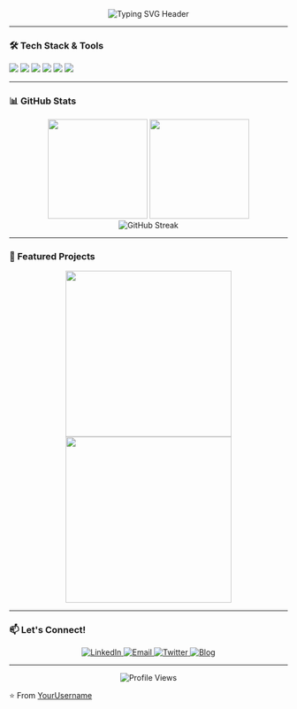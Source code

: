 <div align="center">
  <img src="https://readme-typing-svg.demolab.com?font=Fira+Code&size=30&duration=2800&pause=2000&color=7A3EFF&center=true&vCenter=true&width=940&lines=Hi+there+%F0%9F%91%8B%2C+I'm+[Kuna Hasada];Welcome+to+my+GitHub+Profile!" alt="Typing SVG Header" />
</div>

---

### 🛠️ Tech Stack & Tools

![](https://img.shields.io/badge/Code-Python-informational?style=flat&logo=python&logoColor=white&color=2bbc8a)
![](https://img.shields.io/badge/Code-JavaScript-informational?style=flat&logo=javascript&logoColor=white&color=2bbc8a)
![](https://img.shields.io/badge/Tools-React-informational?style=flat&logo=react&logoColor=white&color=2bbc8a)
![](https://img.shields.io/badge/Tools-Node.js-informational?style=flat&logo=node.js&logoColor=white&color=2bbc8a)
![](https://img.shields.io/badge/Cloud-AWS-informational?style=flat&logo=amazon-aws&logoColor=white&color=2bbc8a)
![](https://img.shields.io/badge/Database-PostgreSQL-informational?style=flat&logo=postgresql&logoColor=white&color=2bbc8a)

---

### 📊 GitHub Stats

<div align="center">
  <img height="180em" src="https://github-readme-stats.vercel.app/api?username=Kuna-Hasada&show_icons=true&theme=radical&count_private=true" />
  <img height="180em" src="https://github-readme-stats.vercel.app/api/top-langs/?username=Kuna-Hasada&layout=compact&theme=radical" />
</div>

<div align="center">
  <img src="https://github-readme-streak-stats.herokuapp.com/?user=Kuna-Hasada&theme=radical" alt="GitHub Streak" />
</div>

---

### 🌟 Featured Projects

<div align="center">
  <a href="[Project1-URL]">
    <img align="center" src="[Project1-Image-URL]" width="300" height="auto" />
  </a>
  <a href="[Project2-URL]">
    <img align="center" src="[Project2-Image-URL]" width="300" height="auto" />
  </a>
</div>

---

### 📫 Let's Connect!

<div align="center">
  <a href="[Your-LinkedIn-URL]">
    <img src="https://img.icons8.com/color/48/000000/linkedin.png" alt="LinkedIn"/>
  </a>
  <a href="mailto:[Your-Email]">
    <img src="https://img.icons8.com/color/48/000000/gmail.png" alt="Email"/>
  </a>
  <a href="[Your-Twitter-URL]">
    <img src="https://img.icons8.com/color/48/000000/twitter--v1.png" alt="Twitter"/>
  </a>
  <a href="[Your-Blog-URL]">
    <img src="https://img.icons8.com/color/48/000000/wordpress--v1.png" alt="Blog"/>
  </a>
</div>

---

<div align="center">
  <img src="https://komarev.com/ghpvc/?username=Kuna-Hasada&color=blueviolet&style=flat" alt="Profile Views" />
</div>

⭐ From [YourUsername](https://github.com/Kuna-Hasada)
